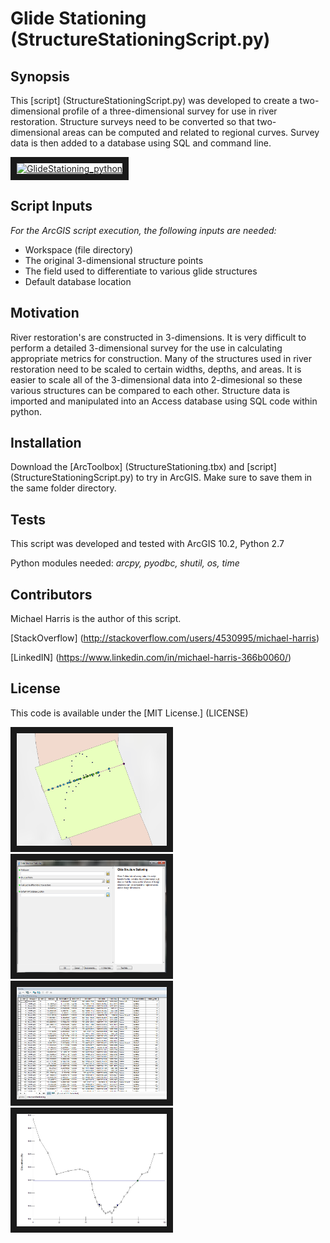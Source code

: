 # Glide Stationing (StructureStationingScript.py)
## Synopsis

This [script] (StructureStationingScript.py) was developed to create a two-dimensional profile of a three-dimensional survey for use in river restoration. Structure surveys need to be converted so that two-dimensional areas can be computed and related to regional curves. Survey data is then added to a database using SQL and command line.

<a href="http://www.youtube.com/watch?feature=player_embedded&v=kEC6D8w8mCE
" target="_blank"><img src="http://img.youtube.com/vi/kEC6D8w8mCE/0.jpg" 
alt="GlideStationing_python" width="240" height="180" border="10" /></a>

## Script Inputs

*For the ArcGIS script execution, the following inputs are needed:*
+ Workspace (file directory)
+ The original 3-dimensional structure points
+ The field used to differentiate to various glide structures
+ Default database location

## Motivation

River restoration's are constructed in 3-dimensions.  It is very difficult to perform a detailed 3-dimensional survey for the use in calculating appropriate metrics for construction.  Many of the structures used in river restoration need to be scaled to certain widths, depths, and areas.  It is easier to scale all of the 3-dimensional data into 2-dimesional so these various structures can be compared to each other.  Structure data is imported and manipulated into an Access database using SQL code within python.

## Installation

Download the [ArcToolbox] (StructureStationing.tbx) and [script] (StructureStationingScript.py) to try in ArcGIS. Make sure to save them in the same folder directory.

## Tests

This script was developed and tested with ArcGIS 10.2, Python 2.7

Python modules needed: *arcpy, pyodbc, shutil, os, time*

## Contributors

Michael Harris is the author of this script.

[StackOverflow] (http://stackoverflow.com/users/4530995/michael-harris)

[LinkedIN] (https://www.linkedin.com/in/michael-harris-366b0060/)

## License

This code is available under the [MIT License.] (LICENSE)

<img src="2d-To-3d-Visual.PNG" width="240" height="180" border="10" />
<img src="ScriptInterface.PNG" width="240" height="180" border="10" />
<img src="OutputAttributeTable.PNG" width="240" height="180" border="10" />
<img src="Export2d.PNG" width="240" height="180" border="10" />

